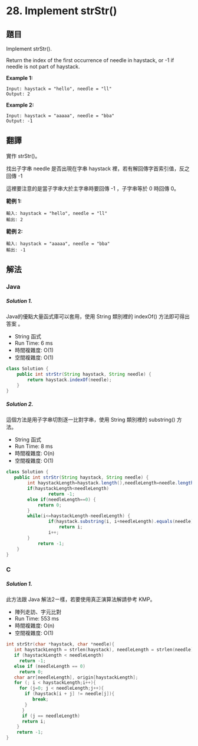 # 28. Implement strStr()

## 題目

Implement strStr().

Return the index of the first occurrence of needle in haystack, or -1 if needle is not part of haystack.

**Example 1:**

```
Input: haystack = "hello", needle = "ll"
Output: 2
```

**Example 2:**

```
Input: haystack = "aaaaa", needle = "bba"
Output: -1
```

## 翻譯

實作 strStr()。

找出子字串 needle 是否出現在字串 haystack 裡，若有解回傳字首索引值，反之回傳 -1

這裡要注意的是當子字串大於主字串時要回傳 -1 ，子字串等於 0 時回傳 0。  

**範例 1:**

```
輸入: haystack = "hello", needle = "ll"
輸出: 2
```

**範例 2:**

```
輸入: haystack = "aaaaa", needle = "bba"
輸出: -1
```

## 解法

### Java

##### Solution 1.

Java的優點大量函式庫可以套用，使用 String 類別裡的 indexOf() 方法即可得出答案 。

- String 函式
- Run Time: 6 ms
- 時間複雜度: O(1)
- 空間複雜度: O(1)

```java
class Solution {
    public int strStr(String haystack, String needle) {
        return haystack.indexOf(needle);
    }
}
```

##### Solution 2.

這個方法是用子字串切割逐一比對字串，使用 String 類別裡的 substring() 方法。

- String 函式
- Run Time: 8 ms
- 時間複雜度: O(n)
- 空間複雜度: O(1)

```java
class Solution {
   public int strStr(String haystack, String needle) {
		int haystackLength=haystack.length(),needleLength=needle.length(),i=0;
		if(haystackLength<needleLength)
    			return -1;
		else if(needleLength==0) {
			return 0;
		}
        while(i<=haystackLength-needleLength) {
        		if(haystack.substring(i, i+needleLength).equals(needle))
        			return i;
        		i++;
        }
        	return -1;
    }
}
```

### C

##### Solution 1.

此方法跟 Java 解法2ㄧ樣，若要使用真正演算法解請參考 KMP。

- 陣列走訪、字元比對
- Run Time: 553 ms
- 時間複雜度: O(n)
- 空間複雜度: O(1)

```c
int strStr(char *haystack, char *needle){
   int haystackLength = strlen(haystack), needleLength = strlen(needle), i = 0, j = 0;
   if (haystackLength < needleLength)
     return -1;
   else if (needleLength == 0)
     return 0;
   char arr[needleLength], origin[haystackLength];
   for (; i < haystackLength;i++){
     for (j=0; j < needleLength;j++){
       if (haystack[i + j] != needle[j]){
          break;
       }
      }
      if (j == needleLength)
      return i;
    }
    return -1;
}
```
